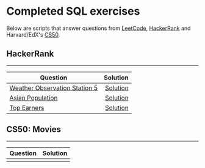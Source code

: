 # Completed SQL exercises

Below are scripts that answer questions from <a href="https://www.leetcode.com">LeetCode</a>, <a href="https://www.hackerrank.com">HackerRank</a> and Harvard/EdX's <a href="https://cs50.harvard.edu/x/2020/">CS50</a>.

## HackerRank
--------------
| Question          | Solution
|-------------------|-----------------:|
| [Weather Observation Station 5](https://www.hackerrank.com/challenges/weather-observation-station-5) | [Solution](https://github.com/dougweltman/SQL-exercises/blob/master/HackerRank/Weather%20Observation%20Station%205) |
| [Asian Population](https://www.hackerrank.com/challenges/asian-population) | [Solution](https://github.com/dougweltman/SQL-exercises/blob/master/HackerRank/Asian%20Population) |
| [Top Earners](https://www.hackerrank.com/challenges/earnings-of-employees) | [Solution](https://github.com/dougweltman/SQL-exercises/blob/master/HackerRank/Top%20Earners) |


## CS50: Movies
---------------

|Question          | Solution
|------------------|-----------------|
|  |  |
